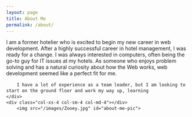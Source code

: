 ```yaml
---
layout: page
title: About Me
permalink: /about/
---
```

<div class="row">
	<div class="col-xs-6 col-sm-6 col-md-6">
		I am a former hotelier who is excited to begin my new career in web development. After a highly successful career in hotel management, I was ready for a change. I was always interested in computers, often being the go-to guy for IT issues at my hotels. As someone who enjoys problem solving and has a natural curiosity about how the Web works, web development seemed like a perfect fit for me.

		I have a lot of experience as a team leader, but I am looking to start on the ground floor and work my way up, learning 
	</div>
	<div class="col-xs-4 col-sm-4 col-md-4"></div>
		<img src="/images/Zooey.jpg" id="about-me-pic">

</div>
